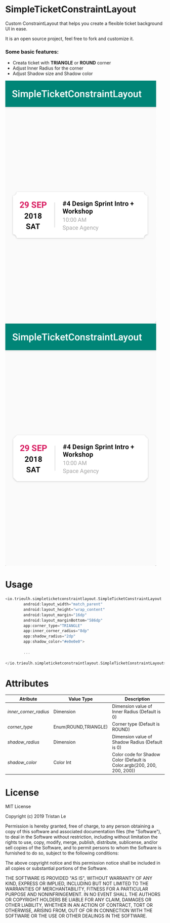 # SimpleTicketConstraintLayout

Custom ConstraintLayout that helps you create a flexible ticket background UI in ease.

It is an open source project, feel free to fork and customize it.

### Some basic features:

- Creata ticket with **TRIANGLE** or **ROUND** corner
- Adjust Inner Radius for the corner
- Adjust Shadow size and Shadow color

![Example](images/example.png) ![Example](images/example-triangle.png)

# Usage

```kotlin
<io.trieulh.simpleticketconstraintlayout.SimpleTicketConstraintLayout
        android:layout_width="match_parent"
        android:layout_height="wrap_content"
        android:layout_margin="16dp"
        android:layout_marginBottom="586dp"
        app:corner_type="TRIANGLE"
        app:inner_corner_radius="8dp"
        app:shadow_radius="2dp"
        app:shadow_color="#e0e0e0">

        ...

</io.trieulh.simpleticketconstraintlayout.SimpleTicketConstraintLayout>
```

# Attributes

| Atribute              | Value Type           | Description                                                             |
| --------------------- | -------------------- | ----------------------------------------------------------------------- |
| _inner_corner_radius_ | Dimension            | Dimension value of Inner Radius (Default is 0)                          |
| _corner_type_         | Enum(ROUND,TRIANGLE) | Corner type (Default is ROUND)                                          |
| _shadow_radius_       | Dimension            | Dimension value of Shadow Radius (Default is 0)                         |
| _shadow_color_        | Color Int            | Color code for Shadow Color (Default is Color.argb(200, 200, 200, 200)) |

# License

MIT License

Copyright (c) 2019 Tristan Le

Permission is hereby granted, free of charge, to any person obtaining a copy of this software and associated documentation files (the "Software"), to deal in the Software without restriction, including without limitation the rights to use, copy, modify, merge, publish, distribute, sublicense, and/or sell copies of the Software, and to permit persons to whom the Software is furnished to do so, subject to the following conditions:

The above copyright notice and this permission notice shall be included in all copies or substantial portions of the Software.

THE SOFTWARE IS PROVIDED "AS IS", WITHOUT WARRANTY OF ANY KIND, EXPRESS OR IMPLIED, INCLUDING BUT NOT LIMITED TO THE WARRANTIES OF MERCHANTABILITY, FITNESS FOR A PARTICULAR PURPOSE AND NONINFRINGEMENT. IN NO EVENT SHALL THE AUTHORS OR COPYRIGHT HOLDERS BE LIABLE FOR ANY CLAIM, DAMAGES OR OTHER LIABILITY, WHETHER IN AN ACTION OF CONTRACT, TORT OR OTHERWISE, ARISING FROM, OUT OF OR IN CONNECTION WITH THE SOFTWARE OR THE USE OR OTHER DEALINGS IN THE SOFTWARE.
